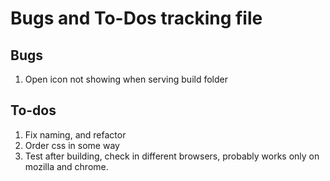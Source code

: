 # Bugs and To-Dos tracking file

## Bugs
1. Open icon not showing when serving build folder

## To-dos

1. Fix naming, and refactor
2. Order css in some way
3. Test after building, check in different browsers, probably works only on mozilla and chrome.
